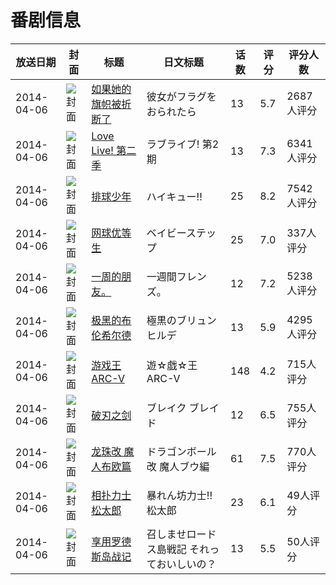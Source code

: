 # 番剧信息

|放送日期|封面|标题|日文标题|话数|评分|评分人数|
|---|---|---|---|---|---|---|
|2014-04-06|![封面](https://lain.bgm.tv/pic/cover/c/1b/cb/63927_IOhHR.jpg)|[如果她的旗帜被折断了](https://bangumi.tv/subject/63927)|彼女がフラグをおられたら|13|5.7|2687人评分|
|2014-04-06|![封面](https://lain.bgm.tv/pic/cover/c/94/2a/75989_ylW5o.jpg)|[Love Live! 第二季](https://bangumi.tv/subject/75989)|ラブライブ! 第2期|13|7.3|6341人评分|
|2014-04-06|![封面](https://lain.bgm.tv/pic/cover/c/91/d8/84171_5KpYZ.jpg)|[排球少年](https://bangumi.tv/subject/84171)|ハイキュー!!|25|8.2|7542人评分|
|2014-04-06|![封面](https://lain.bgm.tv/pic/cover/c/01/6c/87717_bhpsc.jpg)|[网球优等生](https://bangumi.tv/subject/87717)|ベイビーステップ|25|7.0|337人评分|
|2014-04-06|![封面](https://lain.bgm.tv/pic/cover/c/98/a3/88493_tKAht.jpg)|[一周的朋友。](https://bangumi.tv/subject/88493)|一週間フレンズ。|12|7.2|5238人评分|
|2014-04-06|![封面](https://lain.bgm.tv/pic/cover/c/59/50/89485_xKkzo.jpg)|[极黑的布伦希尔德](https://bangumi.tv/subject/89485)|極黒のブリュンヒルデ|13|5.9|4295人评分|
|2014-04-06|![封面](https://lain.bgm.tv/pic/cover/c/c1/75/92161_R2GYo.jpg)|[游戏王ARC-V](https://bangumi.tv/subject/92161)|遊☆戯☆王ARC-V|148|4.2|715人评分|
|2014-04-06|![封面](https://lain.bgm.tv/pic/cover/c/8d/5a/95618_EO88l.jpg)|[破刃之剑](https://bangumi.tv/subject/95618)|ブレイク ブレイド|12|6.5|755人评分|
|2014-04-06|![封面](https://lain.bgm.tv/pic/cover/c/bb/ba/97045_zylL9.jpg)|[龙珠改 魔人布欧篇](https://bangumi.tv/subject/97045)|ドラゴンボール改 魔人ブウ編|61|7.5|770人评分|
|2014-04-06|![封面](https://lain.bgm.tv/pic/cover/c/ff/a9/97945_39zx9.jpg)|[相扑力士松太郎](https://bangumi.tv/subject/97945)|暴れん坊力士!!松太郎|23|6.1|49人评分|
|2014-04-06|![封面](https://lain.bgm.tv/pic/cover/c/eb/68/99809_424aq.jpg)|[享用罗德斯岛战记](https://bangumi.tv/subject/99809)|召しませロードス島戦記 それっておいしいの？|13|5.5|50人评分|
